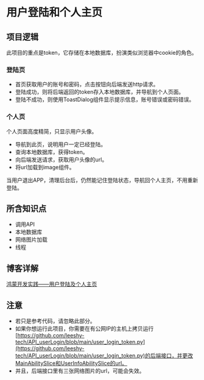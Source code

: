 # 用户登陆和个人主页
## 项目逻辑

此项目的重点是token，它存储在本地数据库，扮演类似浏览器中cookie的角色。

### 登陆页

- 首页获取用户的账号和密码，点击按钮向后端发送http请求。
- 登陆成功，则将后端返回的token存入本地数据库，并导航到个人页面。
- 登陆不成功，则使用ToastDialog组件显示提示信息，账号错误或密码错误。

### 个人页

个人页面高度精简，只显示用户头像。

- 导航到此页，说明用户一定已经登陆。
- 查询本地数据库，获得token。
- 向后端发送请求，获取用户头像的url。
- 将url加载到image组件。

当用户退出APP，清理后台后，仍然能记住登陆状态，导航回个人主页，不用重新登陆。
## 所含知识点
- 调用API
- 本地数据库
- 网络图片加载
- 线程
## 博客详解
[鸿蒙开发实践——用户登陆及个人主页](https://leeshy-tech.github.io/harmonyos_userlogin/)
## 注意
- 若只是参考代码，请忽略此部分。  
- 如果你想运行此项目，你需要在有公网IP的主机上拷贝运行[https://github.com/leeshy-tech/API_userLogin/blob/main/user_login_token.py](https://github.com/leeshy-tech/API_userLogin/blob/main/user_login_token.py)的后端接口，并更改MainAbilitySlice和UserInfoAbilitySlice的url。     
- 并且，后端接口里有三张网络图片的url，可能会失效。   
